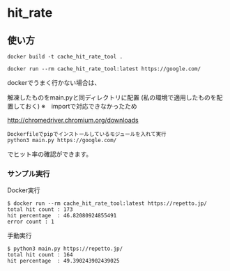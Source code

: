 # hit_rate

## 使い方

```
docker build -t cache_hit_rate_tool .

docker run --rm cache_hit_rate_tool:latest https://google.com/

```

dockerでうまく行かない場合は、

解凍したものをmain.pyと同ディレクトリに配置
(私の環境で適用したものを配置しておく)
※　importで対応できなかったため

http://chromedriver.chromium.org/downloads

```
Dockerfileでpipでインストールしているモジュールを入れて実行
python3 main.py https://google.com/
```

でヒット率の確認ができます。


### サンプル実行
Docker実行

```
$ docker run --rm cache_hit_rate_tool:latest https://repetto.jp/
total hit count : 173
hit percentage  : 46.82080924855491
error count : 1

```

手動実行

```
$ python3 main.py https://repetto.jp/
total hit count : 164
hit percentage  : 49.390243902439025
```
